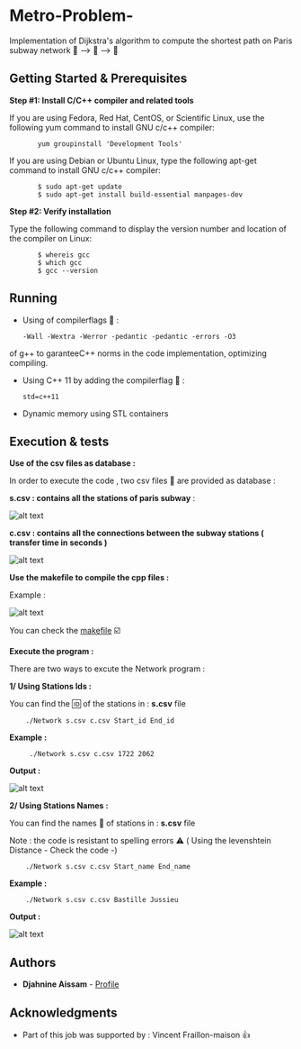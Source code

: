 # Metro-Problem- 

Implementation of Dijkstra's algorithm to compute the shortest path on Paris subway network :station: --> :train: --> :station: 

## Getting Started & Prerequisites 

**Step #1: Install C/C++ compiler and related tools**

If you are using Fedora, Red Hat, CentOS, or Scientific Linux, use the following yum command to install GNU c/c++ compiler:

           yum groupinstall 'Development Tools'
           
If you are using Debian or Ubuntu Linux, type the following apt-get command to install GNU c/c++ compiler:

           $ sudo apt-get update
           $ sudo apt-get install build-essential manpages-dev

**Step #2: Verify installation**

Type the following command to display the version number and location of the compiler on Linux:

           $ whereis gcc
           $ which gcc
           $ gcc --version
           
## Running 

* Using of compilerflags  :checkered_flag: :

      -Wall -Wextra -Werror -pedantic -pedantic -errors -O3
    
of g++ to garanteeC++ norms in the code implementation, optimizing compiling.

* Using C++ 11 by adding the compilerflag :checkered_flag: : 

      std=c++11 
      
* Dynamic memory using STL containers


## Execution & tests

**Use of the csv files as database :**

In order to execute the code , two csv files  :page_facing_up: are provided as database :

**s.csv : contains all the stations of paris subway** :
       
![alt text ](https://github.com/AissamDjahnine/Metro-Problem-/blob/master/stations.jpg)
       
**c.csv : contains all the connections between the subway stations ( transfer time in seconds )**
       
![alt text ](https://github.com/AissamDjahnine/Metro-Problem-/blob/master/connections.jpg)


**Use the makefile to compile the cpp files :**

Example :

![alt text](https://github.com/AissamDjahnine/Metro-Problem-/blob/master/makefile.jpg)


You can check the [makefile](https://github.com/AissamDjahnine/Metro-Problem-/blob/master/makefile)  :ballot_box_with_check:

**Execute the program :**

There are two ways to excute the Network program  : 

**1/ Using Stations Ids :** 

You can find the :id: of the stations in : **s.csv** file 

        ./Network s.csv c.csv Start_id End_id        
**Example :** 

         ./Network s.csv c.csv 1722 2062
**Output :**

![alt text ](https://github.com/AissamDjahnine/Metro-Problem-/blob/master/SaintLazare_Bastille.jpg)

**2/ Using Stations Names :**

You can find the names :abcd: of stations in : **s.csv** file

Note : the code is resistant to spelling errors :warning: ( Using the levenshtein Distance - Check the code -)


        ./Network s.csv c.csv Start_name End_name
        
**Example :**

        ./Network s.csv c.csv Bastille Jussieu        

**Output :**

![alt text](https://github.com/AissamDjahnine/Metro-Problem-/blob/master/BastilleJussieu.jpg)

## Authors

* **Djahnine Aissam**  - [Profile](https://github.com/AissamDjahnine)

## Acknowledgments

* Part of this job was supported by : Vincent Fraillon-maison  :thumbsup:


